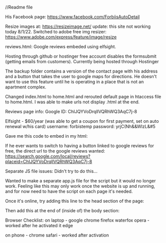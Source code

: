 //Readme file


His Facebook page: https://www.facebook.com/ForbiisAutoDetail

Resize images at: https://resizeimage.net/
	update: this site not working today 8/1/22. Switched to adobe free img resizer: https://www.adobe.com/express/feature/image/resize

reviews.html: Google reviews embeded using elfsight. 

Hosting through github or hostinger free account disables the formsubmit (getting emails from customers).
Currently being hosted through Hostinger

The backup folder contains a version of the contact page with his address and a button that takes the user to google maps for directions. He doesn't want to use this feature until he is operating in a place that is not an apartment complex.

Changed index.html to home.html and rerouted default page in htaccess file to home.html. I was able to make urls not display .html at the end.



Reviews page info:
Google ID: ChIJQYVoDrqllVQRhWQ3AqC7j-8

Elfsight - $60/year (was able to get a coupon for first payment, set on auto renewal w/his card)
username: forbistemp
password: yrjC(Nh&&WlzL&#5 

Gave me this code to embed in my html:
<script src="https://apps.elfsight.com/p/platform.js" defer></script>
<div class="elfsight-app-f30df8fd-17bb-469e-a5db-54690b159745"></div>

If he ever wants to switch to having a button linked to google reviews for free, the direct url to the google reviews wanted:
https://search.google.com/local/reviews?placeid=ChIJQYVoDrqllVQRhWQ3AqC7j-8



Separate JS file issues:
Didn't try to do this...

Wanted to make a separate app.js file for the script but it would no longer work.
Feeling like this may only work once the website is up and running, and for now need to have the script on each page it's needed.

Once it's online, try adding this line to the head section of the page:
<!--script src="https://ajax.googleapis.com/ajax/libs/jquery/3.6.0/jquery.min.js"></script-->

Then add this at the end of (inside of) the body section:
<!--script type="text/javascript" src="app.js"></script-->



Browser Checklist:
on laptop - 
google chrome
firefox
waterfox
opera - worked after he activated it
edge

on phone - 
chrome
safari - worked after activation